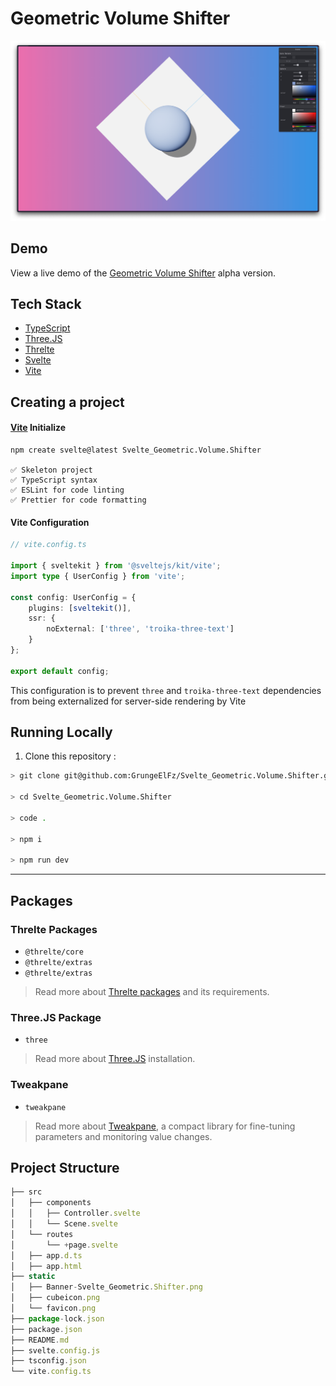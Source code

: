 # Geometric Volume Shifter

![Geometric Volume Shifter](static/Banner-Svelte_Geometric.Shifter.png)

## Demo

View a live demo of the [Geometric Volume Shifter](https:/svelte-geometric-volume-shifter.vercel.app) alpha version.

## Tech Stack

- [TypeScript](https://www.typescriptlang.org/)
- [Three.JS](https://threejs.org/)
- [Threlte](https://threlte.xyz/)
- [Svelte](https://kit.svelte.dev/)
- [Vite](https://vitejs.dev/guide/)

## Creating a project

#### [Vite](https://kit.svelte.dev/docs/creating-a-project) Initialize

```
npm create svelte@latest Svelte_Geometric.Volume.Shifter

✅ Skeleton project
✅ TypeScript syntax
✅ ESLint for code linting
✅ Prettier for code formatting
```

#### Vite Configuration

```ts
// vite.config.ts

import { sveltekit } from '@sveltejs/kit/vite';
import type { UserConfig } from 'vite';

const config: UserConfig = {
	plugins: [sveltekit()],
	ssr: {
		noExternal: ['three', 'troika-three-text']
	}
};

export default config;
```

This configuration is to prevent `three` and `troika-three-text` dependencies from being externalized for server-side rendering by Vite

## Running Locally

1. Clone this repository :

```bash
> git clone git@github.com:GrungeElFz/Svelte_Geometric.Volume.Shifter.git

> cd Svelte_Geometric.Volume.Shifter

> code .

> npm i

> npm run dev
```

---

## Packages

### Threlte Packages

- `@threlte/core`
- `@threlte/extras`
- `@threlte/extras`

> Read more about [Threlte packages](https://threlte.xyz/getting-started#installation) and its requirements.

### Three.JS Package

- `three`

> Read more about [Three.JS](https://threejs.org/docs/manual/en/introduction/Installation.html) installation.

### Tweakpane

- `tweakpane`

> Read more about [Tweakpane](https://cocopon.github.io/tweakpane/getting-started/), a compact library for fine-tuning parameters and monitoring value changes.

## Project Structure

```ts
├── src
│   ├── components
│   │   ├── Controller.svelte
│   │   └── Scene.svelte
│   └── routes
│       └── +page.svelte
│   ├── app.d.ts
│   ├── app.html
├── static
│   ├── Banner-Svelte_Geometric.Shifter.png
│   ├── cubeicon.png
│   └── favicon.png
├── package-lock.json
├── package.json
├── README.md
├── svelte.config.js
├── tsconfig.json
└── vite.config.ts
```
